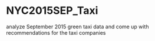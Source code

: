 # NYC2015SEP_Taxi
analyze September 2015 green taxi data and come up with recommendations for the taxi companies 



